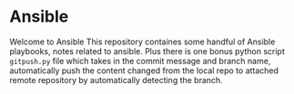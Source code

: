 # Ansible

Welcome to Ansible
This repository containes some handful of Ansible playbooks, notes related to ansible. Plus there is one bonus python script `gitpush.py` file which takes in the commit message and branch name, automatically push the content changed from the local repo to attached remote repository by automatically detecting the branch.
